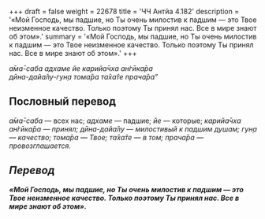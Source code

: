 +++
draft = false
weight = 22678
title = 'ЧЧ Антйа 4.182'
description = '«Мой Господь, мы падшие, но Ты очень милостив к падшим — это Твое неизменное качество. Только поэтому Ты принял нас. Все в мире знают об этом».'
summary = '«Мой Господь, мы падшие, но Ты очень милостив к падшим — это Твое неизменное качество. Только поэтому Ты принял нас. Все в мире знают об этом».'
+++

_а̄ма̄-саба адхаме йе карийа̄чха ан̇гӣка̄ра  
дӣна-дайа̄лу-гун̣а тома̄ра та̄ха̄те прача̄ра”_

## Пословный перевод

_а̄ма̄_\-_саба_ — всех нас; _адхаме_ — падшие; _йе_ — которые; _карийа̄чха</em>_ _<em>ан̇гӣка̄ра_ — принял; _дӣна_\-_дайа̄лу_ — милостивый к падшим душам; _гун̣а_ — качество; _тома̄ра_ — Твое; _та̄ха̄те_ — в том; _прача̄ра_ — провозглашается.

## Перевод

**«Мой Господь, мы падшие, но Ты очень милостив к падшим — это Твое неизменное качество. Только поэтому Ты принял нас. Все в мире знают об этом».**
